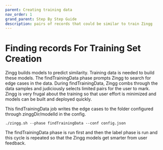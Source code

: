 ```yaml
---
parent: Creating training data
nav_order: 1
grand_parent: Step By Step Guide
description: pairs of records that could be similar to train Zingg
---
```


# Finding records For Training Set Creation

Zingg builds models to predict similarity. Training data is needed to build these models. The findTrainingData phase prompts Zingg to search for edge cases in the data. During findTrainingData, Zingg combs through the data samples and judiciously selects limited pairs for the user to mark. Zingg is very frugal about the training so that user effort is minimized and models can be built and deployed quickly.

This findTrainingData job writes the edge cases to the folder configured through zinggDir/modelId in the config.

`./zingg.sh --phase findTrainingData --conf config.json`

The findTrainingData phase is run first and then the label phase is run and this cycle is repeated so that the Zingg models get smarter from user feedback.
